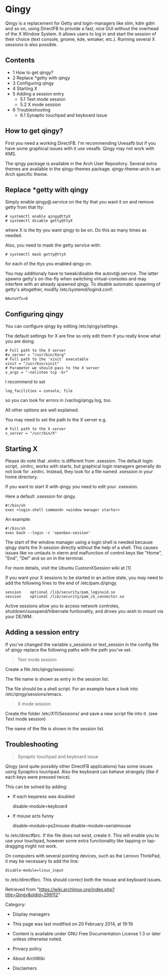 Qingy
=====

Qingy is a replacement for Getty and login-managers like slim, kdm gdm
and so on, using DirectFB to provide a fast, nice GUI without the
overhead of the X Window System. It allows users to log in and start the
session of their choice (text console, gnome, kde, wmaker, etc.).
Running several X sessions is also possible.

Contents
--------

-   1 How to get qingy?
-   2 Replace *getty with qingy
-   3 Configuring qingy
-   4 Starting X
-   5 Adding a session entry
    -   5.1 Text mode session
    -   5.2 X mode session
-   6 Troubleshooting
    -   6.1 Synaptic touchpad and keyboard issue

How to get qingy?
-----------------

First you need a working DirectFB. I'm recommending Uvesafb but if you
have some graphical issues with it use vesafb. Qingy may not work with
KMS.

The qingy package is available in the Arch User Repository. Several
extra themes are available in the qingy-themes package. qingy-theme-arch
is an Arch specific theme.

Replace *getty with qingy
-------------------------

Simply enable qingy@.service on the tty that you want it on and remove
getty from that tty:

    # systemctl enable qingy@ttyX
    # systemctl disable getty@ttyX

where X is the tty you want qingy to be on. Do this as many times as
needed.

Also, you need to mask the getty service with:

    # systemctl mask getty@ttyX

for each of the ttys you enabled qingy on.

You may additionaly have to tweak/disable the autovt@.service. The
latter spawns getty's on-the-fly when switching virtual-consoles and may
interfere with an already spawned qingy. To disable automatic spawning
of getty's altogether, modify /etc/systemd/logind.conf:

    NAutoVTs=0

Configuring qingy
-----------------

You can configure qingy by editing /etc/qingy/settings.

The default settings for X are fine so only edit them if you really know
what you are doing.

    # Full path to the X server
    #x_server = "/usr/bin/Xorg"
    # Full path to the 'xinit' executable
    xinit = "/usr/bin/xinit"
    # Parameter we should pass to the X server
    x_args = "-nolisten tcp -br"

I recommend to set

    log_facilities = console, file

so you can look for errors in /var/log/qingy.log, too.

All other options are well explained.

You may need to set the path to the X server e.g.

    # Full path to the X server
    x_server = "/usr/bin/X"

Starting X
----------

Please do note that .xinitrc is different from .xsession. The default
login script, .xinitrc, works with startx, but graphical login managers
generally do not look for .xinitrc. Instead, they look for a file named
.xsession in your home directory.

If you want to start X with qingy you need to edit your .xsession.

Here a default .xsession for qingy.

    #!/bin/sh
    exec <login-shell command> <window manager starter>

An example:

    #!/bin/sh
    exec bash --login -c 'openbox-session'

The start of the window manager using a login shell is needed because
qingy starts the X-session directly without the help of a shell. This
causes issues like no umlauts in xterm and malfunction of control keys
like "Home", "End", "Del" and so on in the terminal.

For more details, visit the Ubuntu CustomXSession wiki at [1]

If you want your X sessions to be started in an active state, you may
need to add the following lines to the end of /etc/pam.d/qingy.

    session    optional	/lib/security/pam_loginuid.so
    session    optional	/lib/security/pam_ck_connector.so

Active sessions allow you to access network controles,
shutdown/susspend/hibernate funtionality, and drives you wish to mount
via your DE/WM.

Adding a session entry
----------------------

If you've changed the variable x_sessions or text_session in the config
file of qingy replace the following paths with the path you've set.

> Text mode session

Create a file /etc/qingy/sessions/<sessionname>.

The file name is shown as entry in the session list.

The file should be a shell script. For an example have a look into
/etc/qingy/sessions/emacs.

> X mode session

Create the folder /etc/X11/Sessions/ and save a new script file into it.
(see Text mode session)

The name of the file is shown in the session list.

Troubleshooting
---------------

> Synaptic touchpad and keyboard issue

Qingy (and quite possibly other DirectFB applications) has some issues
using Synaptics touchpad. Also the keyboard can behave strangely (like
if each keys were pressed twice).

This can be solved by adding:

-   If each keypress was doubled

    disable-module=keyboard

-   If mouse acts funny

    disable-module=ps2mouse
    disable-module=serialmouse

to /etc/directfbrc. If the file does not exist, create it. This will
enable you to use your touchpad, however some extra functionality like
tapping or tap-dragging might not work.

On computers with several pointing devices, such as the Lenovo ThinkPad,
it may be necessary to add the line:

    disable-module=linux_input

to /etc/directfbrc. This should correct both the mouse and keyboard
issues.

Retrieved from
"https://wiki.archlinux.org/index.php?title=Qingy&oldid=299112"

Category:

-   Display managers

-   This page was last modified on 20 February 2014, at 19:19.
-   Content is available under GNU Free Documentation License 1.3 or
    later unless otherwise noted.
-   Privacy policy
-   About ArchWiki
-   Disclaimers
